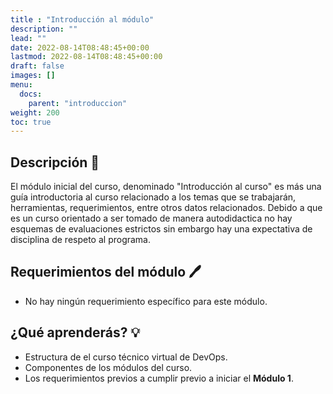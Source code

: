 ```yaml
---
title : "Introducción al módulo"
description: ""
lead: ""
date: 2022-08-14T08:48:45+00:00
lastmod: 2022-08-14T08:48:45+00:00
draft: false
images: []
menu:
  docs:
    parent: "introduccion"
weight: 200
toc: true
---
```

<!-- markdownlint-disable MD026 -->

## Descripción :memo:

El módulo inicial del curso, denominado "Introducción al curso" es más una guía introductoria al curso relacionado a los temas que se trabajarán, herramientas, requerimientos, entre otros datos relacionados. Debido a que es un curso orientado a ser tomado de manera autodidactica no hay esquemas de evaluaciones estrictos sin embargo hay una expectativa de disciplina de respeto al programa.

## Requerimientos del módulo :pen:

- No hay ningún requerimiento específico para este módulo.

## ¿Qué aprenderás? :bulb:

- Estructura de el curso técnico virtual de DevOps.
- Componentes de los módulos del curso.
- Los requerimientos previos a cumplir previo a iniciar el **Módulo 1**.
